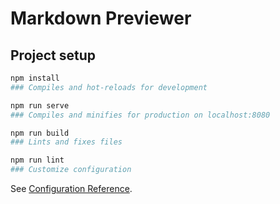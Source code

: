 # Markdown Previewer

## Project setup

```bash
npm install
### Compiles and hot-reloads for development

npm run serve
### Compiles and minifies for production on localhost:8080

npm run build
### Lints and fixes files

npm run lint
### Customize configuration
```
See [Configuration Reference](https://cli.vuejs.org/config/).
